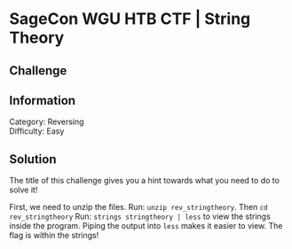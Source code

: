 # SageCon WGU HTB CTF | String Theory

## Challenge


## Information
Category: Reversing<br>
Difficulty: Easy

## Solution

The title of this challenge gives you a hint towards what you need to do to solve it!<br>

First, we need to unzip the files. Run: `unzip rev_stringtheory`. Then `cd rev_stringtheory`
Run: `strings stringtheory | less` to view the strings inside the program. Piping the output into `less` makes it easier to view. The flag is within the strings!
